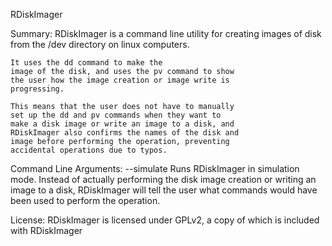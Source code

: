 RDiskImager

Summary:
	RDiskImager is a command line utility for creating
	images of disk from the /dev directory on linux
	computers.
	
	It uses the dd command to make the
	image of the disk, and uses the pv command to show
	the user how the image creation or image write is
	progressing.
	
	This means that the user does not have to manually
	set up the dd and pv commands when they want to 
	make a disk image or write an image to a disk, and
	RDiskImager also confirms the names of the disk and
	image before performing the operation, preventing
	accidental operations due to typos.
	
	
Command Line Arguments:
	--simulate
		Runs RDiskImager in simulation mode. Instead of
		actually performing the disk image creation or
		writing an image to a disk, RDiskImager will
		tell the user what commands would have been used
		to perform the operation.
		
License:
	RDiskImager is licensed under GPLv2, a copy of which
	is included with RDiskImager
